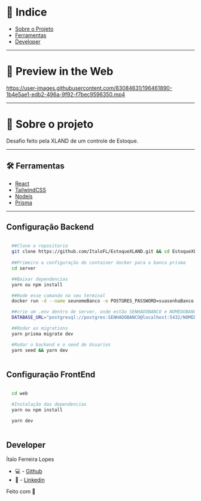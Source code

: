 # 🔎 Indice

- [Sobre o Projeto](#-sobre-o-projeto)
- [Ferramentas](#-ferramentas)
- [Developer](#-developer)

---

# 🎉 Preview in the Web

https://user-images.githubusercontent.com/83084631/196461890-1b4e5ae1-edb2-496a-9f92-f7bec9596350.mp4

---

# 📜 Sobre o projeto

Desafio feito pela XLAND de um controle de Estoque.

---

## 🛠 Ferramentas

- [React]()
- [TailwindCSS]()
- [Nodejs]()
- [Prisma]()

---

## Configuração Backend


```bash

  ##Clone o repositorio
  git clone https://github.com/ItaloFL/EstoqueXLAND.git && cd EstoqueXLAND
  
  ##Primeiro a configuração do container docker para o banco prisma
  cd server

  ##Baixar dependencias
  yarn ou npm install

  ##Rode esse comando no seu terminal
  docker run -d --name seunomeBanco -e POSTGRES_PASSWORD=suasenhaBanco -p 5432:5432 postgres

  ##crie um .env dentro de server, onde estão SENHADOBANCO e NOMEDOBANCO escreva oque foi colocado acima
  DATABASE_URL="postgresql://postgres:SENHADOBANCO@localhost:5432/NOMEDOBANCO?schema=public"

  ##Rodar as migrations
  yarn prisma migrate dev

  #Rodar o backend e o seed de Usuarios
  yarn seed && yarn dev
 

```

## Configuração FrontEnd


```bash

  cd web

  #Instalação das dependencias
  yarn ou npm install

  yarn dev
 

```

## Developer

Ítalo Ferreira Lopes

- 💻 - [Github](https://github.com/ItaloFL)
- 📒 - [Linkedin](https://www.linkedin.com/in/italo-ferreira-dev/)

Feito com 💜
